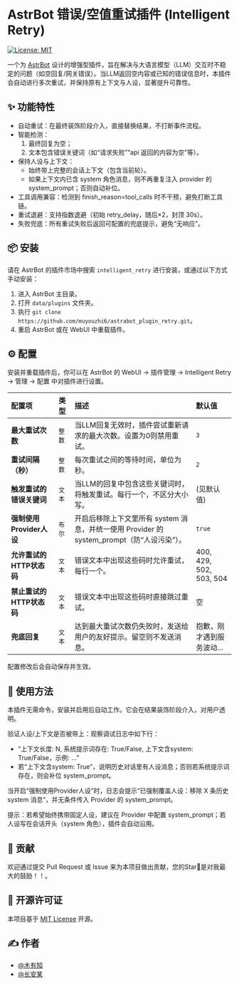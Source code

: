 # AstrBot 错误/空值重试插件 (Intelligent Retry)

[![License: MIT](https://img.shields.io/badge/License-MIT-yellow.svg)](https://opensource.org/licenses/MIT)

一个为 [AstrBot](https://github.com/AstrBotDevs/AstrBot) 设计的增强型插件，旨在解决与大语言模型（LLM）交互时不稳定的问题（如空回复/网关错误）。当LLM返回空内容或已知的错误信息时，本插件会自动进行多次重试，并保持原有上下文与人设，显著提升可靠性。

## ✨ 功能特性

- 自动重试：在最终装饰阶段介入，直接替换结果，不打断事件流程。
- 智能检测：
  1) 最终回复为空；
  2) 文本包含错误关键词（如“请求失败”“api 返回的内容为空”等）。
- 保持人设与上下文：
  - 始终带上完整的会话上下文（包含当前轮）。
  - 如果上下文内已含 system 角色消息，则不再重复注入 provider 的 system_prompt；否则自动补位。
- 工具调用兼容：检测到 finish_reason=tool_calls 时不干预，避免打断工具链。
- 重试退避：支持指数退避（初始 retry_delay，随后×2，封顶 30s）。
- 失败兜底：所有重试失败后返回可配置的兜底提示，避免“无响应”。

## 📦 安装

请在 AstrBot 的插件市场中搜索 `intelligent_retry` 进行安装，或通过以下方式手动安装：

1.  进入 AstrBot 主目录。
2.  打开 `data/plugins` 文件夹。
3.  执行 `git clone https://github.com/muyouzhi6/astrabot_plugin_retry.git`。
4.  重启 AstrBot 或在 WebUI 中重载插件。

## ⚙️ 配置

安装并重载插件后，你可以在 AstrBot 的 WebUI -> 插件管理 -> Intelligent Retry -> 管理 -> 配置 中对插件进行设置。

| 配置项 | 类型 | 描述 | 默认值 |
| :--- | :--- | :--- | :--- |
| **最大重试次数** | `整数` | 当LLM回复无效时，插件尝试重新请求的最大次数。设置为0则禁用重试。 | `3` |
| **重试间隔（秒）** | `整数` | 每次重试之间的等待时间，单位为秒。 | `2` |
| **触发重试的错误关键词** | `文本` | 当LLM的回复中包含这些关键词时，将触发重试。每行一个，不区分大小写。 | (见默认值) |
| **强制使用Provider人设** | `布尔` | 开启后移除上下文里所有 system 消息，并统一使用 Provider 的 system_prompt（防“人设污染”）。 | `true` |
| **允许重试的HTTP状态码** | `文本` | 错误文本中出现这些码时允许重试，每行一个。 | 400, 429, 502, 503, 504 |
| **禁止重试的HTTP状态码** | `文本` | 错误文本中出现这些码时直接跳过重试。 | 空 |
| **兜底回复** | `文本` | 达到最大重试次数仍失败时，发送给用户的友好提示。留空则不发送消息。 | 抱歉，刚才遇到服务波动... |

配置修改后会自动保存并生效。

## 📝 使用方法

本插件无需命令，安装并启用后自动工作。它会在结果装饰阶段介入，对用户透明。

验证人设/上下文是否被带上：观察调试日志中如下行：
- “上下文长度: N, 系统提示词存在: True/False, 上下文含system: True/False，示例: …”
- 若“上下文含system: True”，说明历史对话里有人设消息；否则若系统提示词存在，则会补位 system_prompt。

当开启“强制使用Provider人设”时，日志会提示“已强制覆盖人设：移除 X 条历史 system 消息”，并无条件传入 Provider 的 system_prompt。

提示：若希望始终携带固定人设，建议在 Provider 中配置 system_prompt；若人设写在会话开头（system 角色），插件会自动沿用。

## 🤝 贡献

欢迎通过提交 Pull Request 或 Issue 来为本项目做出贡献，您的Star🌟是对我最大的鼓励！！。

## 📄 开源许可证

本项目基于 [MIT License](LICENSE) 开源。

## ✍️ 作者

- [@木有知](https://github.com/your-github-username)
- [@长安某](https://github.com/your-github-username)
